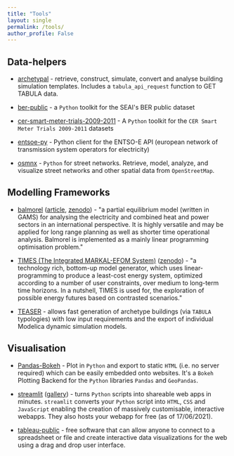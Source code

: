 ```yaml
---
title: "Tools"
layout: single
permalink: /tools/
author_profile: False
---
```


## Data-helpers

- [archetypal](https://github.com/samuelduchesne/archetypal) - retrieve, construct, simulate, convert and analyse building simulation templates.  Includes a `tabula_api_request` function to GET TABULA data.

- [ber-public](https://github.com/codema-dev/berpublicsearch) - a `Python` toolkit for the SEAI's BER public dataset 

- [cer-smart-meter-trials-2009-2011](https://github.com/codema-dev/cer-smart-meter-trials-2009-2011) - A `Python` toolkit for the `CER Smart Meter Trials 2009-2011` datasets

- [entsoe-py](https://github.com/EnergieID/entsoe-py) - Python client for the ENTSO-E API (european network of transmission system operators for electricity) 

- [osmnx](https://github.com/gboeing/osmnx) - `Python` for street networks. Retrieve, model, analyze, and visualize street networks and other spatial data from `OpenStreetMap`. 

## Modelling Frameworks

- [balmorel](https://github.com/balmorelcommunity/Balmorel) ([article](https://doi.org/10.1016/j.esr.2018.01.003), [zenodo](https://zenodo.org/record/1412418)) - "a partial equilibrium model (written in GAMS) for analysing the electricity and combined heat and power sectors in an international perspective. It is highly versatile and may be applied for long range planning as well as shorter time operational analysis. Balmorel is implemented as a mainly linear programming optimisation problem." 

- [TIMES (The Integrated MARKAL-EFOM System)](https://github.com/etsap-TIMES/TIMES_model) ([zenodo](https://zenodo.org/record/4435129)) - "a technology rich, bottom-up model generator, which uses linear-programming to produce a least-cost energy system, optimized according to a number of user constraints, over medium to long-term time horizons. In a nutshell, TIMES is used for, the exploration of possible energy futures based on contrasted scenarios."

- [TEASER](https://github.com/RWTH-EBC/TEASER) - allows fast generation of archetype buildings (via `TABULA` typologies) with low input requirements and the export of individual Modelica dynamic simulation models. 


## Visualisation

- [Pandas-Bokeh](https://github.com/PatrikHlobil/Pandas-Bokeh) -  Plot in `Python` and export to static `HTML` (i.e. no server required) which can be easily embedded onto websites.  It's a `Bokeh` Plotting Backend for the `Python` libraries `Pandas` and `GeoPandas`.

- [streamlit](https://streamlit.io/) ([gallery](https://streamlit.io/gallery)) - turns `Python` scripts into shareable web apps in minutes.  `streamlit` converts your `Python` script into `HTML`, `CSS` and `JavaScript` enabling the creation of massively customisable, interactive webapps.  They also hosts your webapp for free (as of 17/06/2021).

- [tableau-public](https://public.tableau.com/en-us/s/) - free software that can allow anyone to connect to a spreadsheet or file and create interactive data visualizations for the web using a drag and drop user interface.
